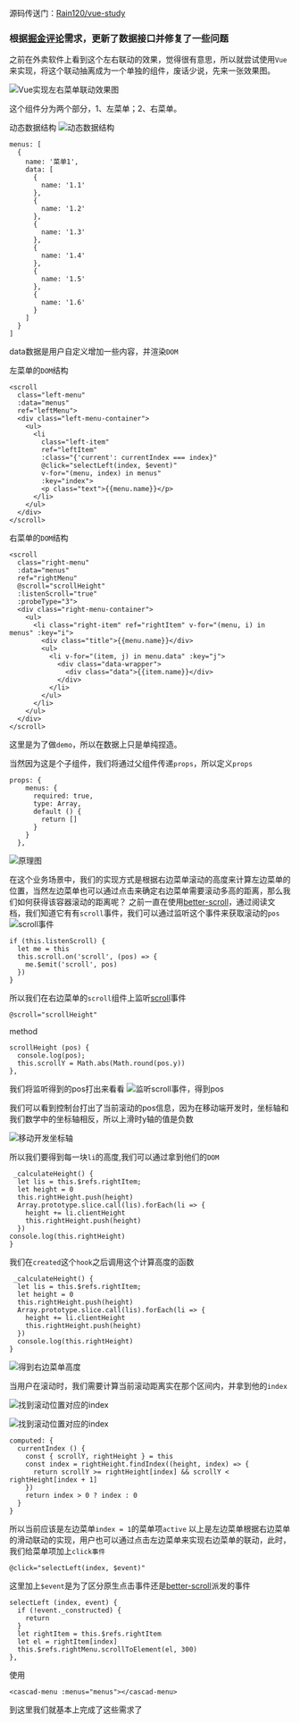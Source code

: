 <!--
 * @Author: Rainy
 * @Github: https://github.com/Rain120
 * @Date: 2019-01-20 16:30:53
 * @LastEditTime: 2019-10-19 12:01:46
 -->
<!-- 
[知乎](https://www.zhihu.com/people/yan-yang-nian-hua-120/activities)

[个人博客](https://rain120.github.io/)

[Github](https://github.com/Rain120)
-->
源码传送门：[Rain120/vue-study](https://github.com/Rain120/vue-study/blob/master/my-project/src/components/cascad-menu.vue)

### 根据[掘金评论](https://juejin.im/post/5b6ea54cf265da0f6436f77a#comment)需求，更新了数据接口并修复了一些问题

之前在外卖软件上看到这个左右联动的效果，觉得很有意思，所以就尝试使用`Vue`来实现，将这个联动抽离成为一个单独的组件，废话少说，先来一张效果图。

![Vue实现左右菜单联动效果图](1.gif)

这个组件分为两个部分，1、左菜单；2、右菜单。

动态数据结构
![动态数据结构](2.jpeg)

```
menus: [
  {
    name: '菜单1',
    data: [
      {
        name: '1.1'
      },
      {
        name: '1.2'
      },
      {
        name: '1.3'
      },
      {
        name: '1.4'
      },
      {
        name: '1.5'
      },
      {
        name: '1.6'
      }
    ]
  }
]
```

data数据是用户自定义增加一些内容，并渲染`DOM`

左菜单的`DOM`结构
```
<scroll
  class="left-menu"
  :data="menus"
  ref="leftMenu">
  <div class="left-menu-container">
    <ul>
      <li
        class="left-item"
        ref="leftItem"
        :class="{'current': currentIndex === index}"
        @click="selectLeft(index, $event)"
        v-for="(menu, index) in menus"
        :key="index">
        <p class="text">{{menu.name}}</p>
      </li>
    </ul>
  </div>
</scroll>
```

右菜单的`DOM`结构

```
<scroll
  class="right-menu"
  :data="menus" 
  ref="rightMenu"
  @scroll="scrollHeight"
  :listenScroll="true"
  :probeType="3">
  <div class="right-menu-container">
    <ul>
      <li class="right-item" ref="rightItem" v-for="(menu, i) in menus" :key="i">
        <div class="title">{{menu.name}}</div>
        <ul>
          <li v-for="(item, j) in menu.data" :key="j">
            <div class="data-wrapper">
              <div class="data">{{item.name}}</div>
            </div>
          </li>
        </ul>
      </li>
    </ul>
  </div>
</scroll>
```

这里是为了做`demo`，所以在数据上只是单纯捏造。

当然因为这是个子组件，我们将通过父组件传递`props`，所以定义`props`
```
props: {
    menus: {
      required: true,
      type: Array,
      default () {
        return []
      }
    }
  },
```

![原理图](3.jpeg)

在这个业务场景中，我们的实现方式是根据右边菜单滚动的高度来计算左边菜单的位置，当然左边菜单也可以通过点击来确定右边菜单需要滚动多高的距离，那么我们如何获得该容器滚动的距离呢？
之前一直在使用[better-scroll](https://ustbhuangyi.github.io/better-scroll/doc/zh-hans/)，通过阅读文档，我们知道它有有`scroll`事件，我们可以通过监听这个事件来获取滚动的`pos`
![scroll事件](4.jpeg)

```
if (this.listenScroll) {
  let me = this
  this.scroll.on('scroll', (pos) => {
    me.$emit('scroll', pos)
  })
}
```

所以我们在右边菜单的`scroll`组件上监听[scroll](https://ustbhuangyi.github.io/better-scroll/doc/zh-hans/events.html#scroll)事件
```
@scroll="scrollHeight"
```

method
```
scrollHeight (pos) {
  console.log(pos);
  this.scrollY = Math.abs(Math.round(pos.y))
},
```

我们将监听得到的pos打出来看看
![监听scroll事件，得到pos](5.gif)

我们可以看到控制台打出了当前滚动的pos信息，因为在移动端开发时，坐标轴和我们数学中的坐标轴相反，所以上滑时y轴的值是负数

![移动开发坐标轴](6.jpeg)

所以我们要得到每一块`li`的高度,我们可以通过拿到他们的`DOM `
```
 _calculateHeight() {
  let lis = this.$refs.rightItem;
  let height = 0
  this.rightHeight.push(height)
  Array.prototype.slice.call(lis).forEach(li => {
    height += li.clientHeight
    this.rightHeight.push(height)
  })
console.log(this.rightHeight)
}
```

我们在`created`这个`hook`之后调用这个计算高度的函数
```
 _calculateHeight() {
  let lis = this.$refs.rightItem;
  let height = 0
  this.rightHeight.push(height)
  Array.prototype.slice.call(lis).forEach(li => {
    height += li.clientHeight
    this.rightHeight.push(height)
  })
  console.log(this.rightHeight)
}
```

![得到右边菜单高度](7.jpeg)

当用户在滚动时，我们需要计算当前滚动距离实在那个区间内，并拿到他的`index`

![找到滚动位置对应的index](8.jpeg)

![找到滚动位置对应的index](9.jpeg)

```
computed: {
  currentIndex () {
    const { scrollY, rightHeight } = this
    const index = rightHeight.findIndex((height, index) => {
      return scrollY >= rightHeight[index] && scrollY < rightHeight[index + 1]
    })
    return index > 0 ? index : 0
  }
}
```

所以当前应该是左边菜单`index = 1`的菜单项`active`
以上是左边菜单根据右边菜单的滑动联动的实现，用户也可以通过点击左边菜单来实现右边菜单的联动，此时，我们给菜单项加上`click事件`
```
@click="selectLeft(index, $event)"
```

这里加上`$event`是为了区分原生点击事件还是[better-scroll](https://ustbhuangyi.github.io/better-scroll/doc/zh-hans/)派发的事件
```
selectLeft (index, event) {
  if (!event._constructed) {
    return
  }
  let rightItem = this.$refs.rightItem
  let el = rightItem[index]
  this.$refs.rightMenu.scrollToElement(el, 300)
},
```

使用
```
<cascad-menu :menus="menus"></cascad-menu>
```

到这里我们就基本上完成了这些需求了



